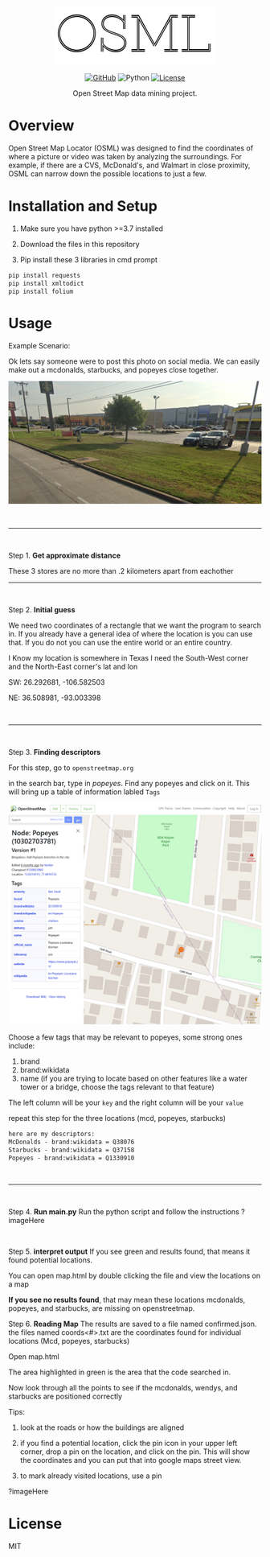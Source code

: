 <p align="center">
  <img src="https://github.com/bear102/osml/blob/main/img/osml.png" alt="OSML Logo">
</p>

<p align="center">
  <a href="https://github.com/bear102/tennis"><img src="https://img.shields.io/badge/GitHub-bear102-%2312100E.svg?style=flat&logo=github" alt="GitHub"></a>
  <img src="https://img.shields.io/badge/python-3.7%20%7C%203.8%20%7C%203.9-blue" alt="Python">
  <a href="https://opensource.org/licenses/MIT"><img src="https://img.shields.io/badge/License-MIT-blue.svg" alt="License"></a>
</p>

<p align="center">
  Open Street Map data mining project. 
</p>






# Overview

Open Street Map Locator (OSML) was designed to find the coordinates of where a picture or video was taken by analyzing the surroundings. For example, if there are a CVS, McDonald's, and Walmart in close proximity, OSML can narrow down the possible locations to just a few.


# Installation and Setup


1. Make sure you have python >=3.7 installed

2. Download the files in this repository

3. Pip install these 3 libraries in cmd prompt
```
pip install requests
pip install xmltodict
pip install folium
```



# Usage

Example Scenario:

Ok lets say someone were to post this photo on social media. We can easily make out a mcdonalds, starbucks, and popeyes close together.

<img src="https://github.com/bear102/osml/blob/main/img/Screenshot%202023-07-09%20173920.png" alt="Mcdonalds, Wendys, and Starbucks"></img>

<br>

***

<br>


Step 1. **Get approximate distance** 

These 3 stores are no more than .2 kilometers apart from eachother
<br>
***
<br>

Step 2. **Initial guess**

  We need two coordinates of a rectangle that   we want the program to search in. If you already have a general idea of where the location is you can use that. If you   do not you can use the entire world or an entire country.
  
  I Know my location is somewhere in Texas
  I need the South-West corner and the North-East corner's lat and lon
  
  SW: 26.292681, -106.582503
  
  NE: 36.508981, -93.003398
  
<br>

***

<br>

Step 3. **Finding descriptors** 

For this step, go to `openstreetmap.org`

in the search bar, type in *popeyes*. Find any popeyes and click on it. This will bring up a table of information labled `Tags`

<img src="https://github.com/bear102/osml/blob/main/img/Screenshot%202023-07-09%20174925.png" alt="Descriptors of Popeyes"></img>

Choose a few tags that may be relevant to popeyes, some strong ones include:
1. brand
2. brand:wikidata
3. name
(if you are trying to locate based on other features like a water tower or a bridge, choose the tags relevant to that feature)

The left column will be your `key` and the right column will be your `value`

repeat this step for the three locations (mcd, popeyes, starbucks)

    here are my descriptors:
    McDonalds - brand:wikidata = Q38076
    Starbucks - brand:wikidata = Q37158
    Popeyes - brand:wikidata = Q1330910

<br>

***

<br>

Step 4. **Run main.py** Run the python script and follow the instructions ?imageHere

<br>

Step 5. **interpret output** If you see green and results found, that means it found potential locations. 

You can open map.html by double clicking the file and view the locations on a map

**If you see no results found**, that may mean these locations mcdonalds, popeyes, and starbucks, are missing on openstreetmap.


Step 6. **Reading Map** The results are saved to a file named confirmed.json. the files named coords<#>.txt are the coordinates found for individual locations (Mcd, popeyes, starbucks)

Open map.html

The area highlighted in green is the area that the code searched in.

Now look through all the points to see if the mcdonalds, wendys, and starbucks are positioned correctly

Tips:
1. look at the roads or how the buildings are aligned

2. if you find a potential location, click the pin icon in your upper left corner, drop a pin on the location, and click on the pin. This will show the coordinates and you can put that into google maps street view.

3. to mark already visited locations, use a pin
   

?imageHere




# License

MIT
